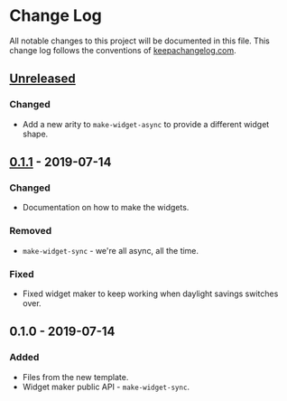 # Change Log
All notable changes to this project will be documented in this file. This change log follows the conventions of [keepachangelog.com](http://keepachangelog.com/).

## [Unreleased]
### Changed
- Add a new arity to `make-widget-async` to provide a different widget shape.

## [0.1.1] - 2019-07-14
### Changed
- Documentation on how to make the widgets.

### Removed
- `make-widget-sync` - we're all async, all the time.

### Fixed
- Fixed widget maker to keep working when daylight savings switches over.

## 0.1.0 - 2019-07-14
### Added
- Files from the new template.
- Widget maker public API - `make-widget-sync`.

[Unreleased]: https://github.com/your-name/trying/compare/0.1.1...HEAD
[0.1.1]: https://github.com/your-name/trying/compare/0.1.0...0.1.1
